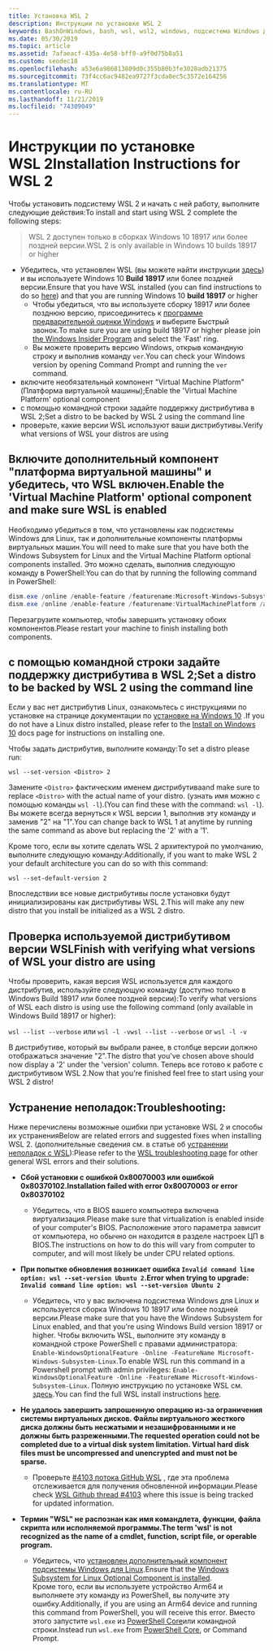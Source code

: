 ```yaml
---
title: Установка WSL 2
description: Инструкции по установке WSL 2
keywords: BashOnWindows, bash, wsl, wsl2, windows, подсистема Windows для Linux, windowssubsystem, ubuntu, debian, suse, windows 10, установка
ms.date: 05/30/2019
ms.topic: article
ms.assetid: 7afaeacf-435a-4e58-bff0-a9f0d75b8a51
ms.custom: seodec18
ms.openlocfilehash: a53e6a986813809d0c355b80b3fe3028adb21375
ms.sourcegitcommit: 73f4cc6ac9482ea9727f3cda0ec5c3572e164256
ms.translationtype: MT
ms.contentlocale: ru-RU
ms.lasthandoff: 11/21/2019
ms.locfileid: "74309049"
---
```

# <a name="installation-instructions-for-wsl-2"></a><span data-ttu-id="b6f09-104">Инструкции по установке WSL 2</span><span class="sxs-lookup"><span data-stu-id="b6f09-104">Installation Instructions for WSL 2</span></span>

<span data-ttu-id="b6f09-105">Чтобы установить подсистему WSL 2 и начать с ней работу, выполните следующие действия:</span><span class="sxs-lookup"><span data-stu-id="b6f09-105">To install and start using WSL 2 complete the following steps:</span></span>

> <span data-ttu-id="b6f09-106">WSL 2 доступен только в сборках Windows 10 18917 или более поздней версии.</span><span class="sxs-lookup"><span data-stu-id="b6f09-106">WSL 2 is only available in Windows 10 builds 18917 or higher</span></span>

- <span data-ttu-id="b6f09-107">Убедитесь, что установлен WSL (вы можете найти инструкции [здесь](./install-win10.md)) и вы используете Windows 10 **Build 18917** или более поздней версии.</span><span class="sxs-lookup"><span data-stu-id="b6f09-107">Ensure that you have WSL installed (you can find instructions to do so [here](./install-win10.md)) and that you are running Windows 10 **build 18917** or higher</span></span>
   - <span data-ttu-id="b6f09-108">Чтобы убедиться, что вы используете сборку 18917 или более позднюю версию, присоединитесь к [программе предварительной оценки Windows](https://insider.windows.com/en-us/) и выберите Быстрый звонок.</span><span class="sxs-lookup"><span data-stu-id="b6f09-108">To make sure you are using build 18917 or higher please join [the Windows Insider Program](https://insider.windows.com/en-us/) and select the 'Fast' ring.</span></span> 
   - <span data-ttu-id="b6f09-109">Вы можете проверить версию Windows, открыв командную строку и выполнив команду `ver`.</span><span class="sxs-lookup"><span data-stu-id="b6f09-109">You can check your Windows version by opening Command Prompt and running the `ver` command.</span></span>
- <span data-ttu-id="b6f09-110">включите необязательный компонент "Virtual Machine Platform" (Платформа виртуальной машины);</span><span class="sxs-lookup"><span data-stu-id="b6f09-110">Enable the 'Virtual Machine Platform' optional component</span></span>
- <span data-ttu-id="b6f09-111">с помощью командной строки задайте поддержку дистрибутива в WSL 2;</span><span class="sxs-lookup"><span data-stu-id="b6f09-111">Set a distro to be backed by WSL 2 using the command line</span></span>
- <span data-ttu-id="b6f09-112">проверьте, какие версии WSL используют ваши дистрибутивы.</span><span class="sxs-lookup"><span data-stu-id="b6f09-112">Verify what versions of WSL your distros are using</span></span>

## <a name="enable-the-virtual-machine-platform-optional-component-and-make-sure-wsl-is-enabled"></a><span data-ttu-id="b6f09-113">Включите дополнительный компонент "платформа виртуальной машины" и убедитесь, что WSL включен.</span><span class="sxs-lookup"><span data-stu-id="b6f09-113">Enable the 'Virtual Machine Platform' optional component and make sure WSL is enabled</span></span>

<span data-ttu-id="b6f09-114">Необходимо убедиться в том, что установлены как подсистемы Windows для Linux, так и дополнительные компоненты платформы виртуальных машин.</span><span class="sxs-lookup"><span data-stu-id="b6f09-114">You will need to make sure that you have both the Windows Subsystem for Linux and the Virtual Machine Platform optional components installed.</span></span> <span data-ttu-id="b6f09-115">Это можно сделать, выполнив следующую команду в PowerShell:</span><span class="sxs-lookup"><span data-stu-id="b6f09-115">You can do that by running the following command in PowerShell:</span></span> 

```powershell
dism.exe /online /enable-feature /featurename:Microsoft-Windows-Subsystem-Linux /all /norestart
dism.exe /online /enable-feature /featurename:VirtualMachinePlatform /all /norestart
```

<span data-ttu-id="b6f09-116">Перезагрузите компьютер, чтобы завершить установку обоих компонентов.</span><span class="sxs-lookup"><span data-stu-id="b6f09-116">Please restart your machine to finish installing both components.</span></span>


## <a name="set-a-distro-to-be-backed-by-wsl-2-using-the-command-line"></a><span data-ttu-id="b6f09-117">с помощью командной строки задайте поддержку дистрибутива в WSL 2;</span><span class="sxs-lookup"><span data-stu-id="b6f09-117">Set a distro to be backed by WSL 2 using the command line</span></span>

<span data-ttu-id="b6f09-118">Если у вас нет дистрибутив Linux, ознакомьтесь с инструкциями по установке на странице документации по [установке на Windows 10](./install-win10.md#install-your-linux-distribution-of-choice) .</span><span class="sxs-lookup"><span data-stu-id="b6f09-118">If you do not have a Linux distro installed, please refer to the [Install on Windows 10](./install-win10.md#install-your-linux-distribution-of-choice) docs page for instructions on installing one.</span></span> 

<span data-ttu-id="b6f09-119">Чтобы задать дистрибутив, выполните команду:</span><span class="sxs-lookup"><span data-stu-id="b6f09-119">To set a distro please run:</span></span> 

```
wsl --set-version <Distro> 2
```

<span data-ttu-id="b6f09-120">Замените `<Distro>` фактическим именем дистрибутива</span><span class="sxs-lookup"><span data-stu-id="b6f09-120">and make sure to replace `<Distro>` with the actual name of your distro.</span></span> <span data-ttu-id="b6f09-121">(узнать имя можно с помощью команды `wsl -l`).</span><span class="sxs-lookup"><span data-stu-id="b6f09-121">(You can find these with the command: `wsl -l`).</span></span> <span data-ttu-id="b6f09-122">Вы можете всегда вернуться к WSL версии 1, выполнив эту команду и заменив "2" на "1".</span><span class="sxs-lookup"><span data-stu-id="b6f09-122">You can change back to WSL 1 at anytime by running the same command as above but replacing the '2' with a '1'.</span></span>

<span data-ttu-id="b6f09-123">Кроме того, если вы хотите сделать WSL 2 архитектурой по умолчанию, выполните следующую команду:</span><span class="sxs-lookup"><span data-stu-id="b6f09-123">Additionally, if you want to make WSL 2 your default architecture you can do so with this command:</span></span>

```
wsl --set-default-version 2
```

<span data-ttu-id="b6f09-124">Впоследствии все новые дистрибутивы после установки будут инициализированы как дистрибутивы WSL 2.</span><span class="sxs-lookup"><span data-stu-id="b6f09-124">This will make any new distro that you install be initialized as a WSL 2 distro.</span></span>

## <a name="finish-with-verifying-what-versions-of-wsl-your-distro-are-using"></a><span data-ttu-id="b6f09-125">Проверка используемой дистрибутивом версии WSL</span><span class="sxs-lookup"><span data-stu-id="b6f09-125">Finish with verifying what versions of WSL your distro are using</span></span>

<span data-ttu-id="b6f09-126">Чтобы проверить, какая версия WSL используется для каждого дистрибутив, используйте следующую команду (доступно только в Windows Build 18917 или более поздней версии):</span><span class="sxs-lookup"><span data-stu-id="b6f09-126">To verify what versions of WSL each distro is using use the following command (only available in Windows Build 18917 or higher):</span></span>

<span data-ttu-id="b6f09-127">`wsl --list --verbose` или `wsl -l -v`</span><span class="sxs-lookup"><span data-stu-id="b6f09-127">`wsl --list --verbose` or `wsl -l -v`</span></span>

<span data-ttu-id="b6f09-128">В дистрибутиве, который вы выбрали ранее, в столбце версии должно отображаться значение "2".</span><span class="sxs-lookup"><span data-stu-id="b6f09-128">The distro that you've chosen above should now display a '2' under the 'version' column.</span></span> <span data-ttu-id="b6f09-129">Теперь все готово к работе с дистрибутивом WSL 2.</span><span class="sxs-lookup"><span data-stu-id="b6f09-129">Now that you're finished feel free to start using your WSL 2 distro!</span></span> 

## <a name="troubleshooting"></a><span data-ttu-id="b6f09-130">Устранение неполадок:</span><span class="sxs-lookup"><span data-stu-id="b6f09-130">Troubleshooting:</span></span> 

<span data-ttu-id="b6f09-131">Ниже перечислены возможные ошибки при установке WSL 2 и способы их устранения</span><span class="sxs-lookup"><span data-stu-id="b6f09-131">Below are related errors and suggested fixes when installing WSL 2.</span></span> <span data-ttu-id="b6f09-132">(дополнительные сведения см. в статье об [устранении неполадок с WSL](troubleshooting.md)):</span><span class="sxs-lookup"><span data-stu-id="b6f09-132">Please refer to the [WSL troubleshooting page](troubleshooting.md) for other general WSL errors and their solutions.</span></span>

* <span data-ttu-id="b6f09-133">**Сбой установки с ошибкой 0x80070003 или ошибкой 0x80370102.**</span><span class="sxs-lookup"><span data-stu-id="b6f09-133">**Installation failed with error 0x80070003 or error 0x80370102**</span></span>
    * <span data-ttu-id="b6f09-134">Убедитесь, что в BIOS вашего компьютера включена виртуализация.</span><span class="sxs-lookup"><span data-stu-id="b6f09-134">Please make sure that virtualization is enabled inside of your computer's BIOS.</span></span> <span data-ttu-id="b6f09-135">Расположение этого параметра зависит от компьютера, но обычно он находится в разделе настроек ЦП в BIOS.</span><span class="sxs-lookup"><span data-stu-id="b6f09-135">The instructions on how to do this will vary from computer to computer, and will most likely be under CPU related options.</span></span>
   
* <span data-ttu-id="b6f09-136">**При попытке обновления возникает ошибка `Invalid command line option: wsl --set-version Ubuntu 2`.**</span><span class="sxs-lookup"><span data-stu-id="b6f09-136">**Error when trying to upgrade: `Invalid command line option: wsl --set-version Ubuntu 2`**</span></span>
    * <span data-ttu-id="b6f09-137">Убедитесь, что у вас включена подсистема Windows для Linux и используется сборка Windows 10 18917 или более поздней версии.</span><span class="sxs-lookup"><span data-stu-id="b6f09-137">Please make sure that you have the Windows Subsystem for Linux enabled, and that you're using Windows Build version 18917 or higher.</span></span> <span data-ttu-id="b6f09-138">Чтобы включить WSL, выполните эту команду в командной строке PowerShell с правами администратора: `Enable-WindowsOptionalFeature -Online -FeatureName Microsoft-Windows-Subsystem-Linux`.</span><span class="sxs-lookup"><span data-stu-id="b6f09-138">To enable WSL run this command in a Powershell prompt with admin privileges: `Enable-WindowsOptionalFeature -Online -FeatureName Microsoft-Windows-Subsystem-Linux`.</span></span> <span data-ttu-id="b6f09-139">Полную инструкцию по установке WSL см. [здесь](./install-win10.md).</span><span class="sxs-lookup"><span data-stu-id="b6f09-139">You can find the full WSL install instructions [here](./install-win10.md).</span></span>

* <span data-ttu-id="b6f09-140">**Не удалось завершить запрошенную операцию из-за ограничения системы виртуальных дисков. Файлы виртуального жесткого диска должны быть несжатыми и незашифрованными и не должны быть разреженными.**</span><span class="sxs-lookup"><span data-stu-id="b6f09-140">**The requested operation could not be completed due to a virtual disk system limitation. Virtual hard disk files must be uncompressed and unencrypted and must not be sparse.**</span></span>
    * <span data-ttu-id="b6f09-141">Проверьте [#4103 потока GitHub WSL](https://github.com/microsoft/WSL/issues/4103) , где эта проблема отслеживается для получения обновленной информации.</span><span class="sxs-lookup"><span data-stu-id="b6f09-141">Please check [WSL Github thread #4103](https://github.com/microsoft/WSL/issues/4103) where this issue is being tracked for updated information.</span></span>

* <span data-ttu-id="b6f09-142">**Термин "WSL" не распознан как имя командлета, функции, файла скрипта или исполняемой программы.**</span><span class="sxs-lookup"><span data-stu-id="b6f09-142">**The term 'wsl' is not recognized as the name of a cmdlet, function, script file, or operable program.**</span></span> 
    * <span data-ttu-id="b6f09-143">Убедитесь, что [установлен дополнительный компонент подсистемы Windows для Linux](./wsl2-install.md#enable-the-virtual-machine-platform-optional-component-and-make-sure-wsl-is-enabled).</span><span class="sxs-lookup"><span data-stu-id="b6f09-143">Ensure that the [Windows Subsystem for Linux Optional Component is installed](./wsl2-install.md#enable-the-virtual-machine-platform-optional-component-and-make-sure-wsl-is-enabled).</span></span><br> <span data-ttu-id="b6f09-144">Кроме того, если вы используете устройство Arm64 и выполняете эту команду из PowerShell, вы получите эту ошибку.</span><span class="sxs-lookup"><span data-stu-id="b6f09-144">Additionally, if you are using an Arm64 device and running this command from PowerShell, you will receive this error.</span></span> <span data-ttu-id="b6f09-145">Вместо этого запустите `wsl.exe` из [PowerShell Core](https://docs.microsoft.com/en-us/powershell/scripting/install/installing-powershell-core-on-windows?view=powershell-6)или командной строки.</span><span class="sxs-lookup"><span data-stu-id="b6f09-145">Instead run `wsl.exe` from [PowerShell Core](https://docs.microsoft.com/en-us/powershell/scripting/install/installing-powershell-core-on-windows?view=powershell-6), or Command Prompt.</span></span> 

